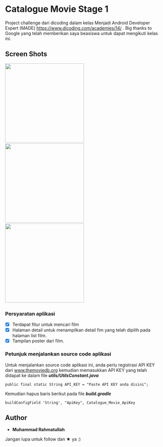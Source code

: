 # Catalogue Movie Stage 1

Project challenge dari dicoding dalam kelas Menjadi Android Developer Expert (MADE)
https://www.dicoding.com/academies/14/ . Big thanks to Google yang telah memberikan saya beasiswa
untuk dapat mengikuti kelas ini.

## Screen Shots

<img src="https://github.com/muhrahmatullah/Dicoding-Movie-Catalogue/blob/stage-1/screenshots/home.png"
width="256">&nbsp;&nbsp;&nbsp;
<img src="https://github.com/muhrahmatullah/Dicoding-Movie-Catalogue/blob/stage-1/screenshots/search.png"
width="256">&nbsp;&nbsp;&nbsp;
<img src="https://github.com/muhrahmatullah/Dicoding-Movie-Catalogue/blob/stage-1/screenshots/detail.png"
width="256">&nbsp;&nbsp;&nbsp;

### Persyaratan aplikasi

* [x] Terdapat fitur untuk mencari film
* [x] Halaman detail untuk menampilkan detail fim yang telah dipilih pada halaman list film.
* [x] Tampilan poster dari film.

### Petunjuk menjalankan source code aplikasi

Untuk menjalankan source code aplikasi ini, anda perlu registrasi API KEY dari www.themoviedb.org
kemudian memasukkan API KEY yang telah didapat ke dalam file ***utils/UtilsConstant.java***

```
public final static String API_KEY = "Paste API KEY anda disini";
```

Kemudian hapus baris berikut pada file ***build.gradle***

```
buildConfigField 'String', "ApiKey", Catalogue_Movie_ApiKey
```

## Author

* **Muhammad Rahmatullah**

Jangan lupa untuk follow dan ★ ya :)
